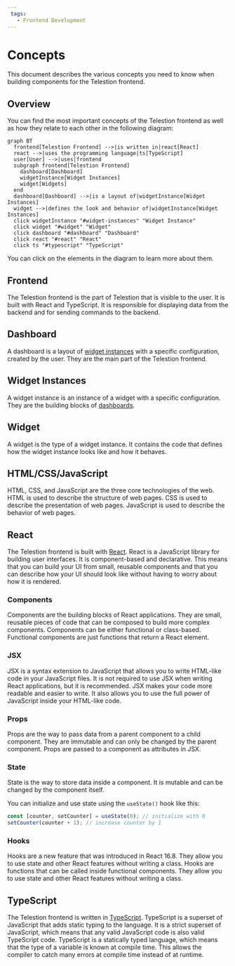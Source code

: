 ```yaml
---
 tags:
   - Frontend Development
---
```


# Concepts

This document describes the various concepts you need to know when building components for the Telestion frontend.

## Overview

You can find the most important concepts of the Telestion frontend as well as how they relate to each other in the following diagram:

  ```mermaid
  graph BT
    frontend[Telestion Frontend] -->|is written in|react[React]
    react -->|uses the programming language|ts[TypeScript]
    user[User] -->|uses|frontend
    subgraph frontend[Telestion Frontend]
      dashboard[Dashboard]
      widgetInstance[Widget Instances]
      widget[Widgets]
    end
    dashboard[Dashboard] -->|is a layout of|widgetInstance[Widget Instances]
    widget -->|defines the look and behavior of|widgetInstance[Widget Instances]
    click widgetInstance "#widget-instances" "Widget Instance"
    click widget "#widget" "Widget"
    click dashboard "#dashboard" "Dashboard"
    click react "#react" "React"
    click ts "#typescript" "TypeScript"
  ```

You can click on the elements in the diagram to learn more about them.

## Frontend

The Telestion frontend is the part of Telestion that is visible to the user. It is built with React and TypeScript. It is responsible for displaying data from the backend and for sending commands to the backend.

## Dashboard

A dashboard is a layout of [widget instances](#widget-instances) with a specific configuration, created by the user. They are the main part of the Telestion frontend.

## Widget Instances

A widget instance is an instance of a widget with a specific configuration. They are the building blocks of [dashboards](#dashboard).

## Widget

A widget is the type of a widget instance. It contains the code that defines how the widget instance looks like and how it behaves.

## HTML/CSS/JavaScript

HTML, CSS, and JavaScript are the three core technologies of the web. HTML is used to describe the structure of web pages. CSS is used to describe the presentation of web pages. JavaScript is used to describe the behavior of web pages.

## React

The Telestion frontend is built with [React](https://reactjs.org/). React is a JavaScript library for building user interfaces. It is component-based and declarative. This means that you can build your UI from small, reusable components and that you can describe how your UI should look like without having to worry about how it is rendered.

### Components

Components are the building blocks of React applications. They are small, reusable pieces of code that can be composed to build more complex components. Components can be either functional or class-based. Functional components are just functions that return a React element.

### JSX

JSX is a syntax extension to JavaScript that allows you to write HTML-like code in your JavaScript files. It is not required to use JSX when writing React applications, but it is recommended. JSX makes your code more readable and easier to write. It also allows you to use the full power of JavaScript inside your HTML-like code.

### Props

Props are the way to pass data from a parent component to a child component. They are immutable and can only be changed by the parent component. Props are passed to a component as attributes in JSX.

### State

State is the way to store data inside a component. It is mutable and can be changed by the component itself.

You can initialize and use state using the `useState()` hook like this:

```typescript
const [counter, setCounter] = useState(0); // initialize with 0
setCounter(counter + 1); // increase counter by 1
```

### Hooks

Hooks are a new feature that was introduced in React 16.8. They allow you to use state and other React features without writing a class. Hooks are functions that can be called inside functional components. They allow you to use state and other React features without writing a class.

## TypeScript

The Telestion frontend is written in [TypeScript](https://www.typescriptlang.org/). TypeScript is a superset of JavaScript that adds static typing to the language. It is a strict superset of JavaScript, which means that any valid JavaScript code is also valid TypeScript code. TypeScript is a statically typed language, which means that the type of a variable is known at compile time. This allows the compiler to catch many errors at compile time instead of at runtime.
